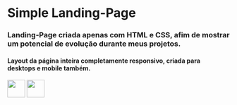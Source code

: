 # Simple Landing-Page

### Landing-Page criada apenas com HTML e CSS, afim de mostrar um potencial de evolução durante meus projetos.

#### Layout da página inteira completamente responsivo, criada para desktops e mobile também.

<div style="display:inline">
  <img width='40' heigth='40' src="https://cdn.jsdelivr.net/gh/devicons/devicon@latest/icons/html5/html5-original-wordmark.svg"/>
  <img width='40' heigth='40' src="https://cdn.jsdelivr.net/gh/devicons/devicon@latest/icons/css3/css3-original-wordmark.svg"/>
</div>
